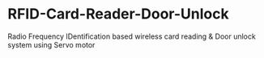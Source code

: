 # RFID-Card-Reader-Door-Unlock
Radio Frequency IDentification based wireless card reading &amp; Door unlock system using Servo motor
